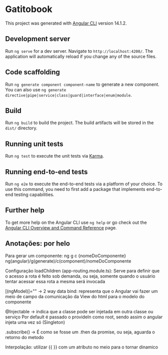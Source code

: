 # Gatitobook

This project was generated with [Angular CLI](https://github.com/angular/angular-cli) version 14.1.2.

## Development server

Run `ng serve` for a dev server. Navigate to `http://localhost:4200/`. The application will automatically reload if you change any of the source files.

## Code scaffolding

Run `ng generate component component-name` to generate a new component. You can also use `ng generate directive|pipe|service|class|guard|interface|enum|module`.

## Build

Run `ng build` to build the project. The build artifacts will be stored in the `dist/` directory.

## Running unit tests

Run `ng test` to execute the unit tests via [Karma](https://karma-runner.github.io).

## Running end-to-end tests

Run `ng e2e` to execute the end-to-end tests via a platform of your choice. To use this command, you need to first add a package that implements end-to-end testing capabilities.

## Further help

To get more help on the Angular CLI use `ng help` or go check out the [Angular CLI Overview and Command Reference](https://angular.io/cli) page.


## Anotações: por helo
Para gerar um componente: ng g c {nomeDoComponente}
ng(angular)/g(generate)/c(component)/nomeDoComponente

 Configuração loadChildren (app-routing.module.ts): 
 Serve para definir que o acesso a rota é feito sob demanda, ou seja, somente quando o usuário tentar acessar essa rota a mesma será invocada

 [(ngModel)]="" -> 2 way data bind: representa que o Angular vai fazer um meio de campo da comunicação da View do html para o modelo do componente 

 @Injectable -> indica que a classe pode ser injetada em outra classe ou serviço
 Por default é passado o provideIn como root, sendo assim o angular injeta uma vez só (Singleton)

 .subscribe() -> É como se fosse um .then da promise, ou seja, aguarda o retorno do metodo

Interpolação: utilizar {{ }} com um atributo no meio para o tornar dinamico
